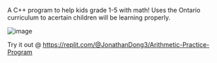 A C++ program to help kids grade 1-5 with math! Uses the Ontario curriculum to acertain children will be learning properly.

![image](https://github.com/user-attachments/assets/d7fd54bd-d430-43b1-98b3-75fad97e8a01)  

Try it out @ https://replit.com/@JonathanDong3/Arithmetic-Practice-Program
